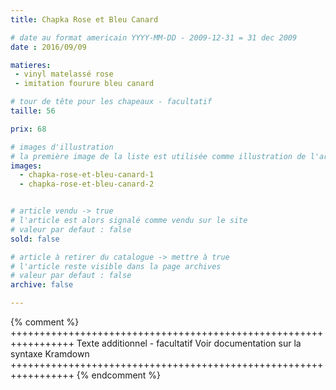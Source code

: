```yaml
---
title: Chapka Rose et Bleu Canard

# date au format americain YYYY-MM-DD - 2009-12-31 = 31 dec 2009
date : 2016/09/09

matieres:
 - vinyl matelassé rose
 - imitation fourure bleu canard

# tour de tête pour les chapeaux - facultatif
taille: 56

prix: 68

# images d'illustration
# la première image de la liste est utilisée comme illustration de l'article dans les pages de listing.
images:
  - chapka-rose-et-bleu-canard-1
  - chapka-rose-et-bleu-canard-2


# article vendu -> true
# l'article est alors signalé comme vendu sur le site
# valeur par defaut : false
sold: false

# article à retirer du catalogue -> mettre à true
# l'article reste visible dans la page archives
# valeur par defaut : false
archive: false

---
```

{% comment %} +++++++++++++++++++++++++++++++++++++++++++++++++++++++++++++++++
              Texte additionnel - facultatif
              Voir documentation sur la syntaxe Kramdown
+++++++++++++++++++++++++++++++++++++++++++++++++++++++++++++++++ {% endcomment %}
